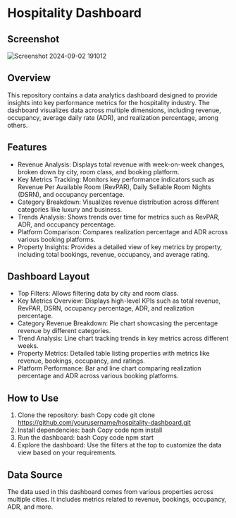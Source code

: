 # Hospitality Dashboard

## Screenshot

![Screenshot 2024-09-02 191012](https://github.com/user-attachments/assets/edfa1051-d1ea-4eca-b8d1-a33a755965fb)


## Overview
This repository contains a data analytics dashboard designed to provide insights into key performance metrics for the hospitality industry. The dashboard visualizes data across multiple dimensions, including revenue, occupancy, average daily rate (ADR), and realization percentage, among others.

## Features
- Revenue Analysis: Displays total revenue with week-on-week changes, broken down by city, room class, and booking platform.
- Key Metrics Tracking: Monitors key performance indicators such as Revenue Per Available Room (RevPAR), Daily Sellable Room Nights (DSRN), and occupancy percentage.
- Category Breakdown: Visualizes revenue distribution across different categories like luxury and business.
- Trends Analysis: Shows trends over time for metrics such as RevPAR, ADR, and occupancy percentage.
- Platform Comparison: Compares realization percentage and ADR across various booking platforms.
- Property Insights: Provides a detailed view of key metrics by property, including total bookings, revenue, occupancy, and average rating.

## Dashboard Layout
- Top Filters: Allows filtering data by city and room class.
- Key Metrics Overview: Displays high-level KPIs such as total revenue, RevPAR, DSRN, occupancy percentage, ADR, and realization percentage.
- Category Revenue Breakdown: Pie chart showcasing the percentage revenue by different categories.
- Trend Analysis: Line chart tracking trends in key metrics across different weeks.
- Property Metrics: Detailed table listing properties with metrics like revenue, bookings, occupancy, and ratings.
- Platform Performance: Bar and line chart comparing realization percentage and ADR across various booking platforms.
## How to Use
1. Clone the repository:
bash
 Copy code
git clone https://github.com/yourusername/hospitality-dashboard.git
2. Install dependencies:
bash
Copy code
npm install
3. Run the dashboard:
bash
Copy code
npm start
4. Explore the dashboard: Use the filters at the top to customize the data view based on your requirements.
## Data Source
The data used in this dashboard comes from various properties across multiple cities. It includes metrics related to revenue, bookings, occupancy, ADR, and more.
